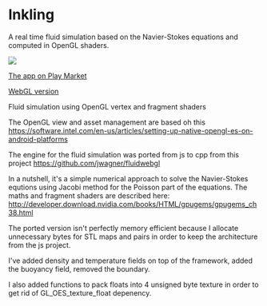 # Inkling

A real time fluid simulation based on the Navier-Stokes equations and computed in OpenGL shaders.

[![](http://mishurov.co.uk/images/github/fluid/Screenshot1.png)](https://play.google.com/store/apps/details?id=uk.co.mishurov.fluid)

[The app on Play Market](https://play.google.com/store/apps/details?id=uk.co.mishurov.fluid)

[WebGL version](http://mishurov.co.uk/inkling/index.html)

Fluid simulation using OpenGL vertex and fragment shaders

The OpenGL view and asset management are based oh this
https://software.intel.com/en-us/articles/setting-up-native-opengl-es-on-android-platforms

The engine for the fluid simulation was ported from js to cpp from this project
https://github.com/jwagner/fluidwebgl

In a nutshell, it's a simple numerical approach to solve the Navier-Stokes equtions using Jacobi method for the Poisson part of the equations. The maths and fragment shaders are described here: http://developer.download.nvidia.com/books/HTML/gpugems/gpugems_ch38.html

The ported version isn't perfectly memory efficient because I allocate unnecessary bytes for STL maps and pairs in order to keep the architecture from the js project.

I've added density and temperature fields on top of the framework, added the buoyancy field, removed the boundary.

I also added functions to pack floats into 4 unsigned byte texture in order to get rid of GL_OES_texture_float depenency.

